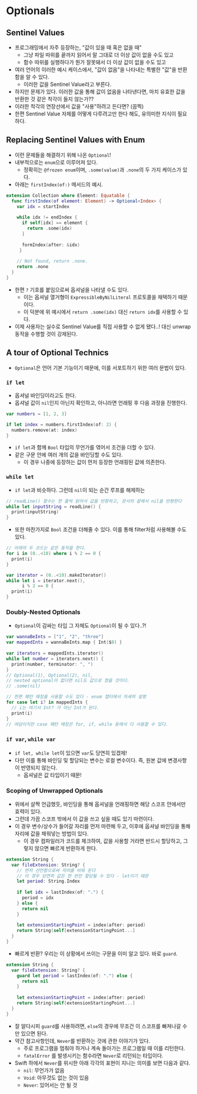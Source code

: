 # Optionals

## Sentinel Values
- 프로그래밍에서 자주 등장하는, "값이 있을 때 혹은 없을 때"
  - 그냥 파일 따위를 끝까지 읽어서 말 그대로 더 이상 값이 없을 수도 있고
  - 함수 따위를 실행하다가 뭔가 잘못돼서 더 이상 값이 없을 수도 있고
- 여러 언어의 이러한 예시 케이스에서, "값이 없음"을 나타내는 특별한 "값"을 반환함을 알 수 있다.
  - 이러한 값을 Sentinel Value라고 부른다.
- 하지만 문제가 있다. 이러한 값을 통해 값이 없음을 나타낸다면, 마치 유효한 값을 반환한 것 같은 착각이 들지 않는가??
- 이러한 착각의 연장선에서 값을 "사용"하려고 든다면? (끔찍)
- 한편 Sentinel Value 자체를 어떻게 다루려고만 한다 해도, 유의미한 지식이 필요하다.

## Replacing Sentinel Values with Enum
- 이런 문제들을 해결하기 위해 나온 `Optional`!
- 내부적으로는 `enum`으로 이루어져 있다.
  - 정확히는 `@frozen enum`이며, `.some(value)`과 `.none`의 두 가지 케이스가 있다.
- 아래는 `firstIndex(of:)` 메서드의 예시.
```Swift
extension Collection where Element: Equatable {
  func firstIndex(of element: Element) -> Optional<Index> {
    var idx = startIndex
    
    while idx != endIndex {
      if self[idx] == element { 
        return .some(idx) 
      }
      
      formIndex(after: &idx)
     }
    
    // Not found, return .none.
    return .none
  }
}
```
- 한편 `?` 기호를 붙임으로써 옵셔널을 나타낼 수도 있다.
  - 이는 옵셔널 열거형이 `ExpressibleByNilLiteral` 프로토콜을 채택하기 때문이다.
  - 이 덕분에 위 예시에서 `return .some(idx)` 대신 `return idx`를 사용할 수 있다.
- 이제 사용자는 실수로 Sentinel Value를 직접 사용할 수 없게 됐다..! 대신 unwrap 동작을 수행할 것이 강제된다.

## A tour of Optional Technics
- `Optional`은 언어 기본 기능이기 때문에, 이를 서포트하기 위한 여러 문법이 있다.

### `if let`
- 옵셔널 바인딩이라고도 한다.
- 옵셔널 값이 `nil`인지 아닌지 확인하고, 아니라면 언래핑 후 다음 과정을 진행한다.
```Swift
var numbers = [1, 2, 3]

if let index = numbers.firstIndex(of: 2) {
  numbers.remove(at: index)
}
```
- `if let`과 함께 `Bool` 타입의 무언가를 엮어서 조건을 더할 수 있다.
- 같은 구문 안에 여러 개의 값을 바인딩할 수도 있다.
  - 이 경우 나중에 등장하는 값이 먼저 등장한 언래핑된 값에 의존한다.

### `while let`
- `if let`과 비슷하다. 그런데 `nil`이 되는 순간 루프를 해제하는
```Swift 
// readLine() 함수는 한 줄씩 읽어서 값을 반환하고, 문서의 끝에서 nil을 반환한다
while let inputString = readLine() {
  print(inputString)
}
```
- 또한 마찬가지로 `Bool` 조건을 더해줄 수 있다. 이를 통해 filter처럼 사용해볼 수도 있다.
```Swift
// 아래의 두 코드는 같은 동작을 한다.
for i in (0..<10) where i % 2 == 0 {
  print(i)
}

var iterator = (0..<10).makeIterator()
while let i = iterator.next(),
      i % 2 == 0 {
  print(i)
}
```

### Doubly-Nested Optionals
- `Optional`이 감싸는 타입 그 자체도 `Optional`이 될 수 있다..?!
```Swift
var wannaBeInts = ["1", "2", "three"]
var mappedInts = wannaBeInts.map { Int($0) }
 
var iterators = mappedInts.iterator()
while let number = iterators.next() {
  print(number, terminator: ", ")
}
// Optional(1), Optional(2), nil,
// nested optional이 없다면 nil도 값으로 쳤을 것이다.
// .some(nil)

// 한편 패턴 매칭을 사용할 수도 있다 - enum 챕터에서 자세히 설명
for case let i? in mappedInts {
  // i는 여기서 Int? 가 아닌 Int가 된다. 
  print(i)
}
// 여담이지만 case 패턴 매칭은 for, if, while 등에서 다 사용할 수 있다.
```

### `if var`, `while var`
- `if let, while let`이 있으면 `var`도 당연히 있겠제!
- 다만 이를 통해 바인딩 및 할당되는 변수는 로컬 변수이다. 즉, 원본 값에 변경사항이 반영되지 않는다.
  - 옵셔널은 값 타입이기 때문!

### Scoping of Unwrapped Optionals
- 위에서 살짝 언급했듯, 바인딩을 통해 옵셔널을 언래핑하면 해당 스코프 안에서만 효력이 있다.
- 그런데 가끔 스코프 밖에서 이 값을 쓰고 싶을 때도 있기 마련이다.
- 이 경우 변수/상수가 들어갈 자리를 먼저 마련해 두고, 이후에 옵셔널 바인딩을 통해 자리에 값을 채워넣는 방법이 있다.
  - 이 경우 컴파일러가 코드를 체크하여, 값을 사용할 거라면 반드시 할당하고, 그렇지 않으면 빠르게 반환하게 한다.
```Swift
extension String {
  var fileExtension: String? {
    // 먼저 선언함으로써 자리를 비워 둔다
    // 이 경우 당연히 값은 한 번만 할당될 수 있다 - let이기 때문
    let period: String.Index
    
    if let idx = lastIndex(of: ".") {
      period = idx
    } else {
      return nil
    }
    
    let extensionStartingPoint = index(after: period)
    return String(self[extensionStartingPoint...]
  }
}
```
- 빠르게 반환? 우리는 이 상황에서 쓰이는 구문을 이미 알고 있다. 바로 `guard`.
```Swift
extension String {
  var fileExtension: String? {
    guard let period = lastIndex(of: ".") else {
      return nil
    }
    
    let extensionStartingPoint = index(after: period)
    return String(self[extensionStartingPoint...]
  }
}
```
- 잘 알다시피 `guard`를 사용하려면, `else`의 경우에 무조건 이 스코프를 빠져나갈 수만 있으면 된다.
- 약간 참고사항인데, `Never`를 반환하는 것에 관한 이야기가 있다.
  - 주로 프로그램을 멈춰야 하거나 계속 돌아가는 프로그램일 때 이를 리턴한다.
  - `fatalError` 를 발생시키는 함수라면 `Never`로 리턴되는 타입이다.
- Swift 하에서 `Never`를 위시한 아래 각각의 표현이 지니는 의미를 보면 다음과 같다.
  - `nil`: 무언가가 없음
  - `Void`: 아무것도 없는 것이 있음
  - `Never`: 있어서는 안 될 것
